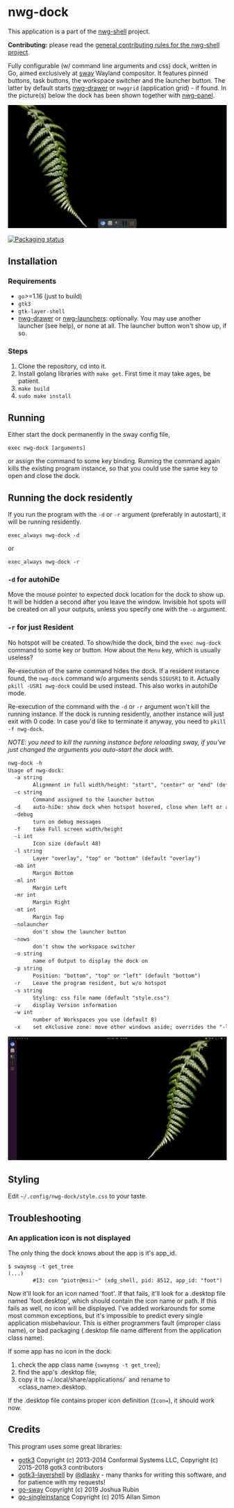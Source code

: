 # nwg-dock

This application is a part of the [nwg-shell](https://nwg-piotr.github.io/nwg-shell) project.

**Contributing:** please read the [general contributing rules for the nwg-shell project](https://nwg-piotr.github.io/nwg-shell/contribution).

Fully configurable (w/ command line arguments and css) dock, written in Go, aimed exclusively at [sway](https://github.com/swaywm/sway) Wayland compositor. It features pinned buttons, task buttons, the workspace switcher and the launcher button. The latter by default starts [nwg-drawer](https://github.com/nwg-piotr/nwg-drawer) or `nwggrid` (application grid) - if found. In the picture(s) below the dock has been shown together with [nwg-panel](https://github.com/nwg-piotr/nwg-panel).

![screenshot-1.png](https://raw.githubusercontent.com/nwg-piotr/nwg-shell-resources/master/images/nwg-dock/dock-1.png)

[![Packaging status](https://repology.org/badge/vertical-allrepos/nwg-dock.svg)](https://repology.org/project/nwg-dock/versions)

## Installation

### Requirements

- `go`>=1.16 (just to build)
- `gtk3`
- `gtk-layer-shell`
- [nwg-drawer](https://github.com/nwg-piotr/nwg-drawer) or
[nwg-launchers](https://github.com/nwg-piotr/nwg-launchers): optionally. You may use another launcher (see help),
or none at all. The launcher button won't show up, if so.

### Steps

1. Clone the repository, cd into it.
2. Install golang libraries with `make get`. First time it may take ages, be patient.
3. `make build`
4. `sudo make install`

## Running

Either start the dock permanently in the sway config file,

```text
exec nwg-dock [arguments]
```

or assign the command to some key binding. Running the command again kills the existing program instance, so that
you could use the same key to open and close the dock.

## Running the dock residently

If you run the program with the `-d` or `-r` argument (preferably in autostart), it will be running residently.

```text
exec_always nwg-dock -d
```

or

```text
exec_always nwg-dock -r
```

### `-d` for autohiDe

Move the mouse pointer to expected dock location for the dock to show up. It will be hidden a second after you leave the window. Invisible hot spots will be created on all your outputs, unless you specify one with the `-o` argument.

### `-r` for just Resident

No hotspot will be created. To show/hide the dock, bind the `exec nwg-dock` command to some key or button.
How about the `Menu` key, which is usually useless?

Re-execution of the same command hides the dock. If a resident instance found, the `nwg-dock` command w/o
arguments sends `SIGUSR1` to it. Actually `pkill -USR1 nwg-dock` could be used instead. This also works in autohiDe
mode.

Re-execution of the command with the `-d` or `-r` argument won't kill the running instance. If the dock is
running residently, another instance will just exit with 0 code. In case you'd like to terminate it anyway, you need to `pkill -f nwg-dock`.

*NOTE: you need to kill the running instance before reloading sway, if you've just changed the arguments you
auto-start the dock with.*

```txt
nwg-dock -h
Usage of nwg-dock:
  -a string
    	Alignment in full width/height: "start", "center" or "end" (default "center")
  -c string
    	Command assigned to the launcher button
  -d	auto-hiDe: show dock when hotspot hovered, close when left or a button clicked
  -debug
    	turn on debug messages
  -f	take Full screen width/height
  -i int
    	Icon size (default 48)
  -l string
    	Layer "overlay", "top" or "bottom" (default "overlay")
  -mb int
    	Margin Bottom
  -ml int
    	Margin Left
  -mr int
    	Margin Right
  -mt int
    	Margin Top
  -nolauncher
    	don't show the launcher button
  -nows
    	don't show the workspace switcher
  -o string
    	name of Output to display the dock on
  -p string
    	Position: "bottom", "top" or "left" (default "bottom")
  -r	Leave the program resident, but w/o hotspot
  -s string
    	Styling: css file name (default "style.css")
  -v	display Version information
  -w int
    	number of Workspaces you use (default 8)
  -x	set eXclusive zone: move other windows aside; overrides the "-l" argument
```

![screenshot-2.png](https://raw.githubusercontent.com/nwg-piotr/nwg-shell-resources/master/images/nwg-dock/dock-2.png)

## Styling

Edit `~/.config/nwg-dock/style.css` to your taste.

## Troubleshooting

### An application icon is not displayed

The only thing the dock knows about the app is it's app_id.

```text
$ swaymsg -t get_tree
(...)
        #13: con "piotr@msi:~" (xdg_shell, pid: 8512, app_id: "foot")
```

Now it'll look for an icon named 'foot'. If that fails, it'll look for a .desktop file named 'foot.desktop', which should contain the icon name or path. If this fails as well, no icon will be displayed. I've added workarounds for some most common exceptions, but it's impossible to predict every single application misbehaviour. This is either programmers fault (improper class name), or bad packaging (.desktop file name different from the application class name).

If some app has no icon in the dock:

1. check the app class name (`swaymsg -t get_tree`);
2. find the app's .desktop file;
3. copy it to ~/.local/share/applications/` and rename to <class_name>.desktop.

If the .desktop file contains proper icon definition (`Icon=`), it should work now.

## Credits

This program uses some great libraries:

- [gotk3](https://github.com/gotk3/gotk3) Copyright (c) 2013-2014 Conformal Systems LLC,
Copyright (c) 2015-2018 gotk3 contributors
- [gotk3-layershell](https://github.com/dlasky/gotk3-layershell) by [@dlasky](https://github.com/dlasky/gotk3-layershell/commits?author=dlasky) - many thanks for writing this software, and for patience with my requests!
- [go-sway](https://github.com/joshuarubin/go-sway) Copyright (c) 2019 Joshua Rubin
- [go-singleinstance](github.com/allan-simon/go-singleinstance) Copyright (c) 2015 Allan Simon
